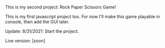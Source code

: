 This is my second project:
Rock Paper Scissors Game!

This is my first javascript project too. For now I'll make this game playable in console, then add the GUI later.

Update:
8/31/2021: Start the project.

Live version: [soon]
